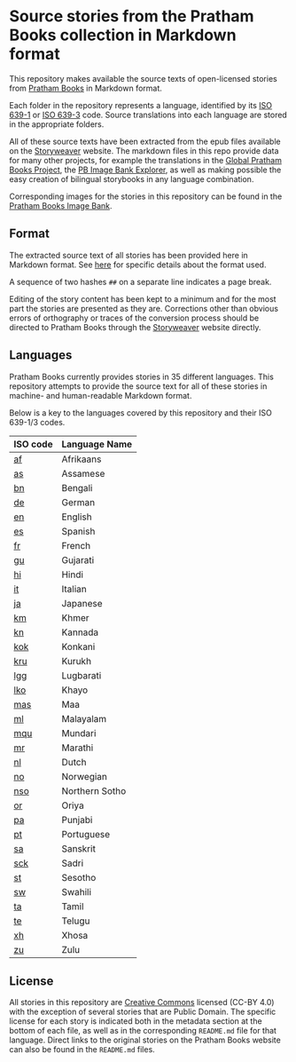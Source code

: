 # Source stories from the Pratham Books collection in Markdown format

This repository makes available the source texts of open-licensed stories from [Pratham Books](http://prathambooks.org/) in Markdown format.

Each folder in the repository represents a language, identified by its [ISO 639-1](http://en.wikipedia.org/wiki/ISO_639-1) or [ISO 639-3](http://en.wikipedia.org/wiki/ISO_639-3) code. Source translations into each language are stored in the appropriate folders.

All of these source texts have been extracted from the epub files available on the [Storyweaver](https://storyweaver.org.in) website. The markdown files in this repo provide data for many other projects, for example the translations in the [Global Pratham Books Project](https://github.com/global-asp/global-pb), the [PB Image Bank Explorer](https://github.com/dohliam/pb-imagebank-explorer), as well as making possible the easy creation of bilingual storybooks in any language combination.

Corresponding images for the stories in this repository can be found in the [Pratham Books Image Bank](https://github.com/global-asp/pb-imagebank).

## Format

The extracted source text of all stories has been provided here in Markdown format. See [here](https://github.com/global-asp/global-asp#source-format) for specific details about the format used.

A sequence of two hashes `##` on a separate line indicates a page break.

Editing of the story content has been kept to a minimum and for the most part the stories are presented as they are. Corrections other than obvious errors of orthography or traces of the conversion process should be directed to Pratham Books through the [Storyweaver](https://storyweaver.org.in) website directly.

## Languages

Pratham Books currently provides stories in 35 different languages. This repository attempts to provide the source text for all of these stories in machine- and human-readable Markdown format.

Below is a key to the languages covered by this repository and their ISO 639-1/3 codes.

ISO code | Language Name
-------- | -------------
[af](https://github.com/global-asp/pb-source/tree/master/af) | Afrikaans
[as](https://github.com/global-asp/pb-source/tree/master/as) | Assamese
[bn](https://github.com/global-asp/pb-source/tree/master/bn) | Bengali
[de](https://github.com/global-asp/pb-source/tree/master/de) | German
[en](https://github.com/global-asp/pb-source/tree/master/en) | English
[es](https://github.com/global-asp/pb-source/tree/master/es) | Spanish
[fr](https://github.com/global-asp/pb-source/tree/master/fr) | French
[gu](https://github.com/global-asp/pb-source/tree/master/gu) | Gujarati
[hi](https://github.com/global-asp/pb-source/tree/master/hi) | Hindi
[it](https://github.com/global-asp/pb-source/tree/master/it) | Italian
[ja](https://github.com/global-asp/pb-source/tree/master/ja) | Japanese
[km](https://github.com/global-asp/pb-source/tree/master/km) | Khmer
[kn](https://github.com/global-asp/pb-source/tree/master/kn) | Kannada
[kok](https://github.com/global-asp/pb-source/tree/master/kok) | Konkani
[kru](https://github.com/global-asp/pb-source/tree/master/kru) | Kurukh
[lgg](https://github.com/global-asp/pb-source/tree/master/lgg) | Lugbarati
[lko](https://github.com/global-asp/pb-source/tree/master/lko) | Khayo
[mas](https://github.com/global-asp/pb-source/tree/master/mas) | Maa
[ml](https://github.com/global-asp/pb-source/tree/master/ml) | Malayalam
[mqu](https://github.com/global-asp/pb-source/tree/master/mqu) | Mundari
[mr](https://github.com/global-asp/pb-source/tree/master/mr) | Marathi
[nl](https://github.com/global-asp/pb-source/tree/master/nl) | Dutch
[no](https://github.com/global-asp/pb-source/tree/master/no) | Norwegian
[nso](https://github.com/global-asp/pb-source/tree/master/nso) | Northern Sotho
[or](https://github.com/global-asp/pb-source/tree/master/or) | Oriya
[pa](https://github.com/global-asp/pb-source/tree/master/pa) | Punjabi
[pt](https://github.com/global-asp/pb-source/tree/master/pt) | Portuguese
[sa](https://github.com/global-asp/pb-source/tree/master/sa) | Sanskrit
[sck](https://github.com/global-asp/pb-source/tree/master/sck) | Sadri
[st](https://github.com/global-asp/pb-source/tree/master/st) | Sesotho
[sw](https://github.com/global-asp/pb-source/tree/master/sw) | Swahili
[ta](https://github.com/global-asp/pb-source/tree/master/ta) | Tamil
[te](https://github.com/global-asp/pb-source/tree/master/te) | Telugu
[xh](https://github.com/global-asp/pb-source/tree/master/xh) | Xhosa
[zu](https://github.com/global-asp/pb-source/tree/master/zu) | Zulu

## License

All stories in this repository are [Creative Commons](https://creativecommons.org/) licensed (CC-BY 4.0) with the exception of several stories that are Public Domain. The specific license for each story is indicated both in the metadata section at the bottom of each file, as well as in the corresponding `README.md` file for that language. Direct links to the original stories on the Pratham Books website can also be found in the `README.md` files.
